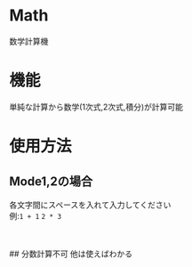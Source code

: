 # Math
数学計算機

# 機能
単純な計算から数学(1次式,2次式,積分)が計算可能

# 使用方法
## Mode1,2の場合
各文字間にスペースを入れて入力してください<br>
例:```1 + 1```
   ```2 * 3```
   
  <br>
  <br>
  ## 分数計算不可
  他は使えばわかる
